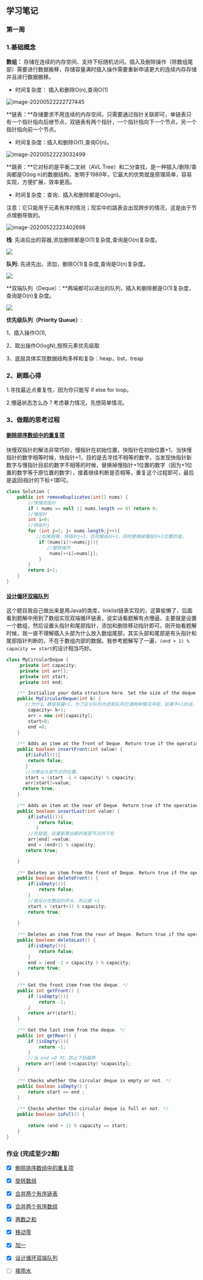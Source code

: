 ## 学习笔记

### 第一周

### 1.基础概念

**数组：** 存储在连续的内存空间、支持下标随机访问。插入及删除操作（除数组尾部）需要进行数据搬移，存储容量满时插入操作需要重新申请更大的连续内存存储并且进行数据搬移。

- 时间复杂度： 插入和删除O(n),查询O(1)

![image-20200522222727445](https://github.com/kinglaw1204/algorithm009-class02/blob/master/Week_01/img/array.png?raw=true)

**链表：**存储要求不用连续的内存空间，只需要通过指针关联即可，单链表只有一个指针指向后继节点，双链表有两个指针，一个指针指向下一个节点，另一个指针指向前一个节点。

- 时间复杂度：插入和删除O(1),查询O(n)。

![image-20200522223032499](https://github.com/kinglaw1204/algorithm009-class02/blob/master/Week_01/img/linklist.png?raw=true)

**跳表：**它对标的是平衡二叉树（AVL Tree）和二分查找，是一种插入/删除/查询都是O(log n)的数据结构，发明于1989年，它最大的优势就是原理简单，容易实现，方便扩展，效率更高。

- 时间复杂度：查询、插入和删除都是O(logn)。

注意：它只能用于元素有序的情况；现实中的跳表会出现跨步的情况，这是由于节点增删导致的。

![image-20200522223402698](https://github.com/kinglaw1204/algorithm009-class02/blob/master/Week_01/img/skiplist.png?raw=true)

 **栈**: 先进后出的容器,添加删除都是O(1)复杂度,查询是O(n)复杂度。

![](https://www.ruanyifeng.com/blogimg/asset/201311/bg2013112901.png)

 **队列:** 先进先出，添加，删除O(1)复杂度,查询是O(n)复杂度。

![](https://imgedu.lagou.com/751754-20190703221534059-2100057457.png)

**双端队列（Deque）：**两端都可以进出的队列，插入和删除都是O(1)复杂度，查询是O(n)复杂度。

![](https://img2018.cnblogs.com/blog/1483773/201811/1483773-20181129211135334-2120920300.png)

**优先级队列（Priority Queue）**:

1、插入操作O(1),

2、取出操作O(logN),按照元素优先级取

3、底层具体实现数据结构多样和复杂：heap，bst，treap



### 2、刷题心得

1.寻找最近点重复性，因为你只能写 if else  for loop。

2.懵逼状态怎么办？考虑暴力情况，先想简单情况。



### 3、做题的思考过程

#### [ 删除排序数组中的重复项](https://leetcode-cn.com/problems/remove-duplicates-from-sorted-array/)

快慢双指针的解法非常巧妙，慢指针在初始位置，快指针在初始位置+1，当快慢指针的数字相等时候，快指针+1，目的是去寻找不相等的数字，当发现快指针新数字与慢指针目前的数字不相等的时候，替换掉慢指针+1位置的数字（因为+1位置的数字等于原位置的数字），接着继续判断是否相等，重复这个过程即可，最后是返回i指针的下标+1即可。

```java
class Solution {
    public int removeDuplicates(int[] nums) {
        //快慢双指针
        if ( nums == null || nums.length == 0) return 0;
      	//慢指针
        int i=0;
      	//快指针j
        for (int j=1; j< nums.length;j++){
           //如果相等，快指针j+1，否则慢指针+1，同时替换掉慢指针+1位置的值。
            if (nums[i]!=nums[j]){
               //替换操作
                nums[++i]=nums[j];
            }
        }
        return i+1;
    }
}
```

#### [设计循环双端队列](https://leetcode-cn.com/problems/design-circular-deque/)

这个题目我自己做出来是用Java的类库，linklist链表实现的，这算偷懒了，后面看到题解中用到了数组实现双端循环链表，说实话看题解有点懵逼，主要就是设置一个数组，然后设置头指针和尾部指针，添加和删除移动指针即可。刚开始看题解时候，我一直不理解插入头部为什么放入数组尾部，其实头部和尾部是有头指针和尾部指针判断的，不在于数组内部的数据。我参考题解写了一遍，`(end + 1) % capacity == start`的设计相当巧妙。

```java
class MyCircularDeque {
     private int capacity;
     private int arr[];
     private int start;
     private int end;

    /** Initialize your data structure here. Set the size of the deque to be k. */
    public MyCircularDeque(int k) {
       //为什么 数组容量+1，为了区分队列为空和队列已满两种情况冲突，如果不+1的话，初始为空的时候start==end，队列满了也是start == end。
        capacity= k+1;
        arr = new int[capacity];
        start=0;
        end =0;
    }
    
    /** Adds an item at the front of Deque. Return true if the operation is successful. */
    public boolean insertFront(int value) {
       if(isFull()){
        return false;
       }
       //计算出头部节点的位置。
       start = (start -1 + capacity) % capacity;
       arr[start]=value;
      return true;
    }
    
    /** Adds an item at the rear of Deque. Return true if the operation is successful. */
    public boolean insertLast(int value) {
        if(isFull()){
            return false;
           }
        //先赋值，在重新算出新的尾部节点的下彪
        arr[end] =value;
        end = (end+1) % capacity;
       return true;

    }
    
    /** Deletes an item from the front of Deque. Return true if the operation is successful. */
    public boolean deleteFront() {
        if(isEmpty()){
            return false;
        }
        //被设计在数组的开头，所以是 +1
        start = (start+1) % capacity;
        return true;
       
    }
    
    /** Deletes an item from the rear of Deque. Return true if the operation is successful. */
    public boolean deleteLast() {
        if(isEmpty()){
            return false;
        }
        end = (end -1 + capacity ) % capacity;
        return true;
    }
    
    /** Get the front item from the deque. */
    public int getFront() {
        if (isEmpty()){
            return -1;
        }
        return arr[start];
    }
    
    /** Get the last item from the deque. */
    public int getRear() {
        if (isEmpty()){
            return -1;
        }
        //当 end =0 时，防止下标越界
       return arr[(end-1+capacity) %capacity];
    }
    
    /** Checks whether the circular deque is empty or not. */
    public boolean isEmpty() {
        return start == end ;
    }
    
    /** Checks whether the circular deque is full or not. */
    public boolean isFull() {
        
        return (end + 1) % capacity == start;
    }
}
```



###  作业 (完成至少2题)

- [x] [删除排序数组中的重复项]([https://github.com/kinglaw1204/algorithm009-class02/blob/master/Week_01/%E4%BD%9C%E4%B8%9A/26.%E5%88%A0%E9%99%A4%E6%8E%92%E5%BA%8F%E6%95%B0%E7%BB%84%E4%B8%AD%E7%9A%84%E9%87%8D%E5%A4%8D%E9%A1%B9.java](https://github.com/kinglaw1204/algorithm009-class02/blob/master/Week_01/作业/26.删除排序数组中的重复项.java))
- [x] [旋转数组]([https://github.com/kinglaw1204/algorithm009-class02/blob/master/Week_01/%E4%BD%9C%E4%B8%9A/189.%E6%97%8B%E8%BD%AC%E6%95%B0%E7%BB%84.java](https://github.com/kinglaw1204/algorithm009-class02/blob/master/Week_01/作业/189.旋转数组.java))
- [x] [合并两个有序链表]([https://github.com/kinglaw1204/algorithm009-class02/blob/master/Week_01/%E4%BD%9C%E4%B8%9A/21.%E5%90%88%E5%B9%B6%E4%B8%A4%E4%B8%AA%E6%9C%89%E5%BA%8F%E9%93%BE%E8%A1%A8.java](https://github.com/kinglaw1204/algorithm009-class02/blob/master/Week_01/作业/21.合并两个有序链表.java))
- [x] [合并两个有序数组]([https://github.com/kinglaw1204/algorithm009-class02/blob/master/Week_01/%E4%BD%9C%E4%B8%9A/88.%E5%90%88%E5%B9%B6%E4%B8%A4%E4%B8%AA%E6%9C%89%E5%BA%8F%E6%95%B0%E7%BB%84.java](https://github.com/kinglaw1204/algorithm009-class02/blob/master/Week_01/作业/88.合并两个有序数组.java))
- [x] [两数之和]([https://github.com/kinglaw1204/algorithm009-class02/blob/master/Week_01/%E4%BD%9C%E4%B8%9A/1.%E4%B8%A4%E6%95%B0%E4%B9%8B%E5%92%8C.java](https://github.com/kinglaw1204/algorithm009-class02/blob/master/Week_01/作业/1.两数之和.java))
- [x] [移动零]([https://github.com/kinglaw1204/algorithm009-class02/blob/master/Week_01/%E4%BD%9C%E4%B8%9A/283.%E7%A7%BB%E5%8A%A8%E9%9B%B6.java](https://github.com/kinglaw1204/algorithm009-class02/blob/master/Week_01/作业/283.移动零.java))
- [x] [加一]([https://github.com/kinglaw1204/algorithm009-class02/blob/master/Week_01/%E4%BD%9C%E4%B8%9A/66.%E5%8A%A0%E4%B8%80.java](https://github.com/kinglaw1204/algorithm009-class02/blob/master/Week_01/作业/66.加一.java))
- [x] [设计循环双端队列]([https://github.com/kinglaw1204/algorithm009-class02/blob/master/Week_01/%E4%BD%9C%E4%B8%9A/641.%E8%AE%BE%E8%AE%A1%E5%BE%AA%E7%8E%AF%E5%8F%8C%E7%AB%AF%E9%98%9F%E5%88%97.java](https://github.com/kinglaw1204/algorithm009-class02/blob/master/Week_01/作业/641.设计循环双端队列.java))
- [ ] [接雨水](https://leetcode.com/problems/trapping-rain-water/)


